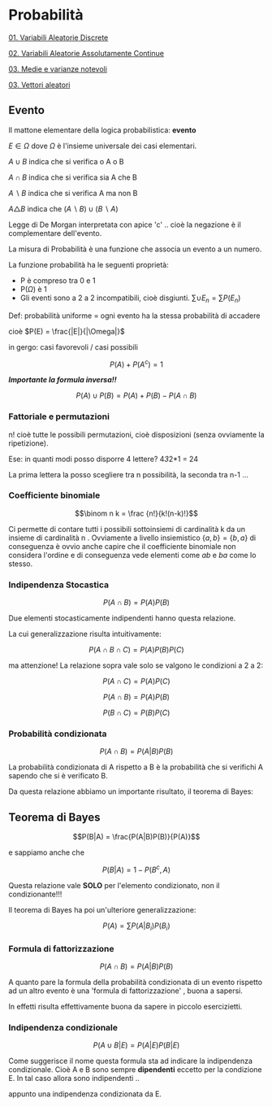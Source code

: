# Probabilità

[01. Variabili Aleatorie Discrete](01.%20Variabili%20Aleatorie%20Discrete.md)

[02. Variabili Aleatorie Assolutamente Continue](02.%20Variabili%20Aleatorie%20Assolutamente%20Continue.md)

[03. Medie e varianze notevoli](03.%20Medie%20e%20varianze%20notevoli.md)

[03. Vettori aleatori](03.%20Vettori%20aleatori.md)

## Evento

Il mattone elementare della logica probabilistica: **evento**

$E \in \Omega$  dove $\Omega$  è l'insieme universale dei casi elementari. 

$A \cup B$  indica che si verifica o A o B

$A \cap B$  indica che si verifica sia A che B

$A \backslash B$  indica che si verifica A ma non B 

$A \triangle B$ indica che $(A \backslash B) \cup (B \backslash A)$

Legge di De Morgan interpretata con apice 'c' .. cioè la negazione è il complementare dell'evento. 

La misura di Probabilità è una funzione che associa un evento a un numero. 

La funzione probabilità ha le seguenti proprietà: 

- P è compreso tra 0 e 1
- P($\Omega$) è 1
- Gli eventi sono a 2 a 2 incompatibili, cioè disgiunti. $\sum \cup E_n = \sum P(E_n)$

Def: probabilità uniforme = ogni evento ha la stessa probabilità di accadere 

cioè $P(E) = \frac{|E|}{|\Omega|}$ 

in gergo: casi favorevoli / casi possibili 

$$P(A) + P(A^c)=1$$

***Importante la formula inversa!!***

$$P(A) \cup P(B) = P(A) + P(B) - P(A\cap B)$$

### Fattoriale e permutazioni

n! cioè tutte le possibili permutazioni, cioè disposizioni (senza ovviamente la ripetizione).

Ese: in quanti modi posso disporre 4 lettere? 4*3*2*1 = 24 

La prima lettera la posso scegliere tra n possibilità, la seconda tra n-1 ...

### Coefficiente binomiale

$$\binom n k = \frac {n!}{k!(n-k)!}$$

Ci permette di contare tutti i possibili sottoinsiemi di cardinalità k da un insieme di cardinalità n . Ovviamente a livello insiemistico $\{ a,b\}=\{b,a\}$ di conseguenza è ovvio anche capire che il coefficiente binomiale non considera l'ordine e di conseguenza vede elementi come *ab* e *ba* come lo stesso. 

### Indipendenza Stocastica

$$P(A \cap B) = P(A)P(B)$$

Due elementi stocasticamente indipendenti hanno questa relazione. 

La cui generalizzazione risulta intuitivamente:

$$P(A \cap B \cap C) = P(A)P(B)P(C)$$

ma attenzione! La relazione sopra vale solo se valgono le condizioni a 2 a 2:

$$P(A \cap C ) = P(A)P(C)$$

$$P(A \cap B) = P(A)P(B)$$

$$P(B \cap C) = P(B)P(C)$$

### Probabilità condizionata

$$P(A\cap B) = P(A | B)P(B)$$

La probabilità condizionata di A rispetto a B è la probabilità che si verifichi A sapendo che si è verificato B. 

Da questa relazione abbiamo un importante risultato, il teorema di Bayes: 

## Teorema di Bayes

$$P(B|A) = \frac{P(A|B)P(B)}{P(A)}$$

e sappiamo anche che 

$$P(B|A) = 1 - P(B^c,A)$$

Questa relazione vale **SOLO** per l'elemento condizionato, non il condizionante!!!

Il teorema di Bayes ha poi un'ulteriore generalizzazione:

$$P(A) = \sum P(A|B_i)P(B_i)$$


### Formula di fattorizzazione

$$P(A\cap B) = P(A | B)P(B)$$

A quanto pare la formula della probabilità condizionata di un evento rispetto ad un altro evento è una 'formula di fattorizzazione' , buona a sapersi. 

In effetti risulta effettivamente buona da sapere in piccolo esercizietti. 

### Indipendenza condizionale

$$P(A \cup B|E) = P(A|E)P(B|E)$$

Come suggerisce il nome questa formula sta ad indicare la indipendenza condizionale. Cioè A e B sono sempre **dipendenti** eccetto per la condizione E. In tal caso allora sono indipendenti .. 

appunto una indipendenza condizionata da E. 
